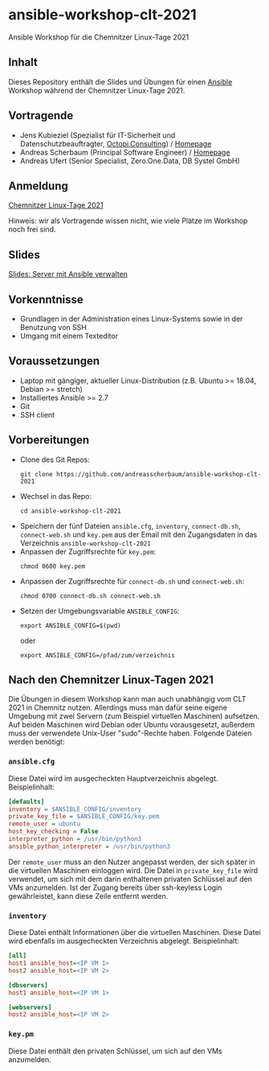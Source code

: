 # ansible-workshop-clt-2021

Ansible Workshop für die Chemnitzer Linux-Tage 2021

## Inhalt

Dieses Repository enthält die Slides und Übungen für einen [Ansible](https://www.ansible.com/) Workshop während der Chemnitzer Linux-Tage 2021.


## Vortragende

* Jens Kubieziel (Spezialist für IT-Sicherheit und Datenschutzbeauftragter, [Octopi.Consulting](https://torservers.net/)) / [Homepage](https://kubieziel.de/)
* Andreas Scherbaum (Principal Software Engineer) / [Homepage](http://andreas.scherbaum.la/)
* Andreas Ufert (Senior Specialist, Zero.One.Data, DB Systel GmbH)


## Anmeldung

[Chemnitzer Linux-Tage 2021](https://chemnitzer.linux-tage.de/2021/de/programm/beitrag/125)

Hinweis: wir als Vortragende wissen nicht, wie viele Plätze im Workshop noch frei sind.


## Slides

[Slides: Server mit Ansible verwalten](https://github.com/andreasscherbaum/ansible-workshop-clt-2021/blob/master/slides/ansible-workshop.pdf)


## Vorkenntnisse

* Grundlagen in der Administration eines Linux-Systems sowie in der Benutzung von SSH
* Umgang mit einem Texteditor


## Voraussetzungen

* Laptop mit gängiger, aktueller Linux-Distribution (z.B. Ubuntu >= 18.04, Debian >= stretch)
* Installiertes Ansible >= 2.7
* Git
* SSH client


## Vorbereitungen

* Clone des Git Repos:
    ```console
    git clone https://github.com/andreasscherbaum/ansible-workshop-clt-2021
    ```
* Wechsel in das Repo:
    ```console
    cd ansible-workshop-clt-2021
    ```
* Speichern der fünf Dateien `ansible.cfg`, `inventory`, `connect-db.sh`, `connect-web.sh` und `key.pem` aus der Email mit den Zugangsdaten in das Verzeichnis `ansible-workshop-clt-2021`
* Anpassen der Zugriffsrechte für `key.pem`:
    ```console
    chmod 0600 key.pem
    ```
* Anpassen der Zugriffsrechte für `connect-db.sh` und `connect-web.sh`:
    ```console
    chmod 0700 connect-db.sh connect-web.sh
    ```
* Setzen der Umgebungsvariable `ANSIBLE_CONFIG`:
    ```console
    export ANSIBLE_CONFIG=$(pwd)
    ```
	oder
	```console
	export ANSIBLE_CONFIG=/pfad/zum/verzeichnis
	```

    
## Nach den Chemnitzer Linux-Tagen 2021

Die Übungen in diesem Workshop kann man auch unabhängig vom CLT 2021 in Chemnitz nutzen. Allerdings muss man dafür seine eigene Umgebung mit zwei Servern (zum Beispiel virtuellen Maschinen) aufsetzen. Auf beiden Maschinen wird Debian oder Ubuntu vorausgesetzt, außerdem muss der verwendete Unix-User "sudo"-Rechte haben. Folgende Dateien werden benötigt:


### `ansible.cfg`

Diese Datei wird im ausgecheckten Hauptverzeichnis abgelegt. Beispielinhalt:

```ini
[defaults]
inventory = $ANSIBLE_CONFIG/inventory
private_key_file = $ANSIBLE_CONFIG/key.pem
remote_user = ubuntu
host_key_checking = False
interpreter_python = /usr/bin/python3
ansible_python_interpreter = /usr/bin/python3

```

Der `remote_user` muss an den Nutzer angepasst werden, der sich später in die virtuellen Maschinen einloggen wird. Die Datei in `private_key_file` wird verwendet, um sich mit dem darin enthaltenen privaten Schlüssel auf den VMs anzumelden. Ist der Zugang bereits über ssh-keyless Login gewährleistet, kann diese Zeile entfernt werden.


### `inventory`

Diese Datei enthält Informationen über die virtuellen Maschinen. Diese Datei wird ebenfalls im ausgecheckten Verzeichnis abgelegt. Beispielinhalt:

```ini
[all]
host1 ansible_host=<IP VM 1>
host2 ansible_host=<IP VM 2>

[dbservers]
host1 ansible_host=<IP VM 1>

[webservers]
host2 ansible_host=<IP VM 2>
```


### `key.pm`

Diese Datei enthält den privaten Schlüssel, um sich auf den VMs anzumelden.
